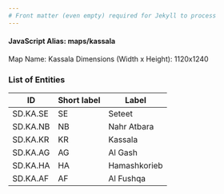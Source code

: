 ```yaml
---
# Front matter (even empty) required for Jekyll to process
---
```


#### JavaScript Alias: maps/kassala

Map Name: Kassala
Dimensions (Width x Height): 1120x1240

### List of Entities

| ID      | Short label | Label                   |
| ------- | ----------- | ----------------------- |
|SD.KA.SE|SE|Seteet|
|SD.KA.NB|NB|Nahr Atbara|
|SD.KA.KR|KR|Kassala|
|SD.KA.AG|AG|Al Gash|
|SD.KA.HA|HA|Hamashkorieb|
|SD.KA.AF|AF|Al Fushqa|
